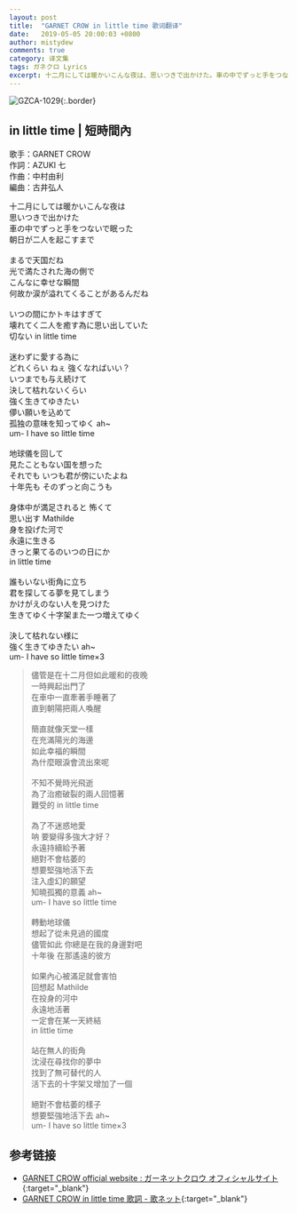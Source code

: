 ```yaml
---
layout: post
title:  "GARNET CROW in little time 歌词翻译"
date:   2019-05-05 20:00:03 +0800
author: mistydew
comments: true
category: 译文集
tags: ガネクロ Lyrics
excerpt: 十二月にしては暖かいこんな夜は、思いつきで出かけた。車の中でずっと手をつないで眠った、朝日が二人を起こすまで。
---
```

![GZCA-1029](https://crowsub.github.io/assets/images/discography/single/GZCA-1029.jpg){:.border}

## in little time | 短時間內

歌手：GARNET CROW<br>
作詞：AZUKI 七<br>
作曲：中村由利<br>
編曲：古井弘人

<div class="lyric-original">
<p>
十二月にしては暖かいこんな夜は<br>
思いつきで出かけた<br>
車の中でずっと手をつないで眠った<br>
朝日が二人を起こすまで<br>
<br>
まるで天国だね<br>
光で満たされた海の側で<br>
こんなに幸せな瞬間<br>
何故か涙が溢れてくることがあるんだね<br>
<br>
いつの間にかトキはすぎて<br>
壊れてく二人を癒す為に思い出していた<br>
切ない in little time<br>
<br>
迷わずに愛する為に<br>
どれくらい ねぇ 強くなればいい？<br>
いつまでも与え続けて<br>
決して枯れないくらい<br>
強く生きてゆきたい<br>
儚い願いを込めて<br>
孤独の意味を知ってゆく ah~<br>
um- I have so little time<br>
<br>
地球儀を回して<br>
見たこともない国を想った<br>
それでも いつも君が傍にいたよね<br>
十年先も そのずっと向こうも<br>
<br>
身体中が満足されると 怖くて<br>
思い出す Mathilde<br>
身を投げた河で<br>
永遠に生きる<br>
きっと果てるのいつの日にか<br>
in little time<br>
<br>
誰もいない街角に立ち<br>
君を探してる夢を見てしまう<br>
かけがえのない人を見つけた<br>
生きてゆく十字架また一つ増えてゆく<br>
<br>
決して枯れない様に<br>
強く生きてゆきたい ah~<br>
um- I have so little time×3
</p>
</div>

<div class="lyric-translation">
<blockquote>
儘管是在十二月但如此暖和的夜晚<br>
一時興起出門了<br>
在車中一直牽著手睡著了<br>
直到朝陽把兩人喚醒<br>
<br>
簡直就像天堂一樣<br>
在充滿陽光的海邊<br>
如此幸福的瞬間<br>
為什麼眼淚會流出來呢<br>
<br>
不知不覺時光飛逝<br>
為了治癒破裂的兩人回憶著<br>
難受的 in little time<br>
<br>
為了不迷惑地愛<br>
呐 要變得多強大才好？<br>
永遠持續給予著<br>
絕對不會枯萎的<br>
想要堅強地活下去<br>
注入虛幻的願望<br>
知曉孤獨的意義 ah~<br>
um- I have so little time<br>
<br>
轉動地球儀<br>
想起了從未見過的國度<br>
儘管如此 你總是在我的身邊對吧<br>
十年後 在那遙遠的彼方<br>
<br>
如果內心被滿足就會害怕<br>
回想起 Mathilde<br>
在投身的河中<br>
永遠地活著<br>
一定會在某一天終結<br>
in little time<br>
<br>
站在無人的街角<br>
沈浸在尋找你的夢中<br>
找到了無可替代的人<br>
活下去的十字架又增加了一個<br>
<br>
絕對不會枯萎的樣子<br>
想要堅強地活下去 ah~<br>
um- I have so little time×3
</blockquote>
</div>

## 参考链接

* [GARNET CROW official website : ガーネットクロウ オフィシャルサイト](http://www.garnetcrow.com){:target="_blank"}
* [GARNET CROW in little time 歌詞 - 歌ネット](https://www.uta-net.com/song/20143){:target="_blank"}
